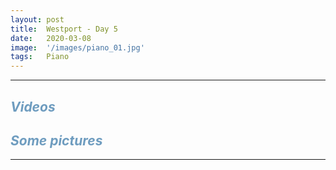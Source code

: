 ```yaml
---
layout: post
title:  Westport - Day 5
date:   2020-03-08
image:  '/images/piano_01.jpg'
tags:   Piano
---
```


***

## *<span style="color:#6e9cbf;">Videos</span>*


## *<span style="color:#6e9cbf;">Some pictures</span>*


***